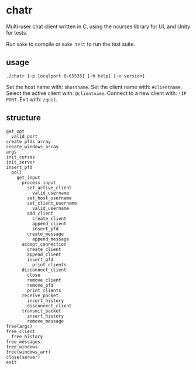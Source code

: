 # chatr

Multi-user chat client written in C, using the ncurses library for UI, and Unity for tests.

Run `make` to compile or `make test` to run the test suite.

## usage

`./chatr [-p localport 0-65535] [-h help] [-v version]`

Set the host name with:         `$hostname`.
Set the client name with:       `#clientname`.
Select the active client with:  `@clientname`.
Connect to a new client with:   `!IP PORT`.
Exit with:                      `/quit`.

## structure

```
get_opt
  valid_port
create_pfds_array
create_windows_array
args
init_curses
init_server
insert_pfd
  poll
    get_input
      process_input
        set_active_client
          valid_username
        set_host_username
        set_client_username
          valid_username
        add_client
          create_client
          append_client
          insert_pfd
        create_message
          append_message
      accept_connection
        create_client
        append_client
        insert_pfd
          print_clients
      disconnect_client
        close
        remove_client
        remove_pfd
        print_clients
      receive_packet
        insert_history
        disconnect_client
      transmit_packet
        insert_history
        remove_message
free(args)
free_client
  free_history
free_messages
free_windows
free(windows_arr)
close(server)
exit
```
